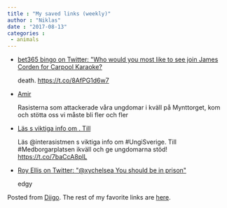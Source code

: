 ```yaml
---
title : "My saved links (weekly)"
author : "Niklas"
date : "2017-08-13"
categories : 
 - animals
---
```


- [bet365 bingo on Twitter: "Who would you most like to see join James Corden for Carpool Karaoke?](https://twitter.com/bet365bingo/status/895321055736119300)
    
    death. https://t.co/8AfPG1d6w7
    
- [Amir](https://twitter.com/i/web/status/895146787509555200)
    
    Rasisterna som attackerade våra ungdomar i kväll på Mynttorget, kom och stötta oss vi måste bli fler och fler
    
- [Läs s viktiga info om . Till](https://t.co/7baCcA8pIL)
    
    Läs @interasistmen s viktiga info om #UngiSverige. Till #Medborgarplatsen ikväll och ge ungdomarna stöd! https://t.co/7baCcA8pIL
    
    
- [Roy Ellis on Twitter: "@xychelsea You should be in prison"](https://twitter.com/roylellis52/status/894324943986544640)
    
    edgy
    

Posted from [Diigo](https://www.diigo.com). The rest of my favorite links are [here](https://www.diigo.com/user/npivic).
